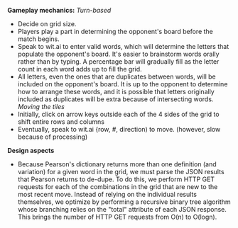 **Gameplay mechanics:**
_Turn-based_
- Decide on grid size.
- Players play a part in determining the opponent's board before the match begins.
- Speak to wit.ai to enter valid words, which will determine the letters that populate the opponent's board. It's easier to brainstorm words orally rather than by typing. A percentage bar will gradually fill as the letter count in each word adds up to fill the grid.
- All letters, even the ones that are duplicates between words, will be included on the opponent's board. It is up to the opponent to determine how to arrange these words, and it is possible that letters originally included as duplicates will be extra because of intersecting words.
_Moving the tiles_
- Initially, click on arrow keys outside each of the 4 sides of the grid to shift entire rows and columns
- Eventually, speak to wit.ai {row, #, direction) to move. (however, slow because of processing)

**Design aspects**
- Because Pearson's dictionary returns more than one definition (and variation) for a given word in the grid, we must parse the JSON results that Pearson returns to de-dupe. To do this, we perform HTTP GET requests for each of the combinations in the grid that are new to the most recent move. Instead of relying on the individual results themselves, we optimize by performing a recursive binary tree algorithm whose branching relies on the "total" attribute of each JSON response. This brings the number of HTTP GET requests from O(n) to O(logn).